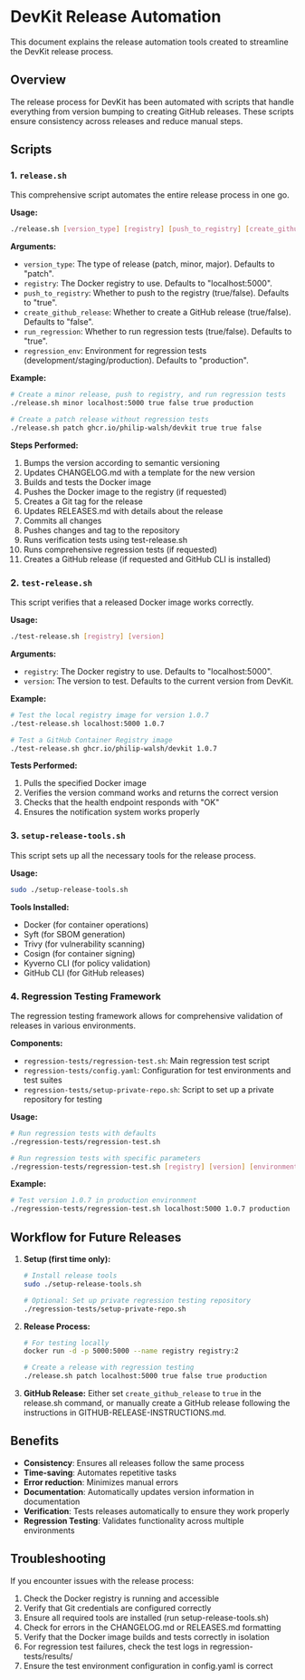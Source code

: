 # DevKit Release Automation

This document explains the release automation tools created to streamline the DevKit release process.

## Overview

The release process for DevKit has been automated with scripts that handle everything from version bumping to creating GitHub releases. These scripts ensure consistency across releases and reduce manual steps.

## Scripts

### 1. `release.sh`

This comprehensive script automates the entire release process in one go.

**Usage:**
```bash
./release.sh [version_type] [registry] [push_to_registry] [create_github_release] [run_regression] [regression_env]
```

**Arguments:**
- `version_type`: The type of release (patch, minor, major). Defaults to "patch".
- `registry`: The Docker registry to use. Defaults to "localhost:5000".
- `push_to_registry`: Whether to push to the registry (true/false). Defaults to "true".
- `create_github_release`: Whether to create a GitHub release (true/false). Defaults to "false".
- `run_regression`: Whether to run regression tests (true/false). Defaults to "true".
- `regression_env`: Environment for regression tests (development/staging/production). Defaults to "production".

**Example:**
```bash
# Create a minor release, push to registry, and run regression tests
./release.sh minor localhost:5000 true false true production

# Create a patch release without regression tests
./release.sh patch ghcr.io/philip-walsh/devkit true true false
```

**Steps Performed:**
1. Bumps the version according to semantic versioning
2. Updates CHANGELOG.md with a template for the new version
3. Builds and tests the Docker image
4. Pushes the Docker image to the registry (if requested)
5. Creates a Git tag for the release
6. Updates RELEASES.md with details about the release
7. Commits all changes
8. Pushes changes and tag to the repository
9. Runs verification tests using test-release.sh
10. Runs comprehensive regression tests (if requested)
11. Creates a GitHub release (if requested and GitHub CLI is installed)

### 2. `test-release.sh`

This script verifies that a released Docker image works correctly.

**Usage:**
```bash
./test-release.sh [registry] [version]
```

**Arguments:**
- `registry`: The Docker registry to use. Defaults to "localhost:5000".
- `version`: The version to test. Defaults to the current version from DevKit.

**Example:**
```bash
# Test the local registry image for version 1.0.7
./test-release.sh localhost:5000 1.0.7

# Test a GitHub Container Registry image
./test-release.sh ghcr.io/philip-walsh/devkit 1.0.7
```

**Tests Performed:**
1. Pulls the specified Docker image
2. Verifies the version command works and returns the correct version
3. Checks that the health endpoint responds with "OK"
4. Ensures the notification system works properly

### 3. `setup-release-tools.sh`

This script sets up all the necessary tools for the release process.

**Usage:**
```bash
sudo ./setup-release-tools.sh
```

**Tools Installed:**
- Docker (for container operations)
- Syft (for SBOM generation)
- Trivy (for vulnerability scanning)
- Cosign (for container signing)
- Kyverno CLI (for policy validation)
- GitHub CLI (for GitHub releases)

### 4. Regression Testing Framework

The regression testing framework allows for comprehensive validation of releases in various environments.

**Components:**
- `regression-tests/regression-test.sh`: Main regression test script
- `regression-tests/config.yaml`: Configuration for test environments and test suites
- `regression-tests/setup-private-repo.sh`: Script to set up a private repository for testing

**Usage:**
```bash
# Run regression tests with defaults
./regression-tests/regression-test.sh

# Run regression tests with specific parameters
./regression-tests/regression-test.sh [registry] [version] [environment]
```

**Example:**
```bash
# Test version 1.0.7 in production environment
./regression-tests/regression-test.sh localhost:5000 1.0.7 production
```

## Workflow for Future Releases

1. **Setup (first time only):**
   ```bash
   # Install release tools
   sudo ./setup-release-tools.sh
   
   # Optional: Set up private regression testing repository
   ./regression-tests/setup-private-repo.sh
   ```

2. **Release Process:**
   ```bash
   # For testing locally
   docker run -d -p 5000:5000 --name registry registry:2
   
   # Create a release with regression testing
   ./release.sh patch localhost:5000 true false true production
   ```

3. **GitHub Release:**
   Either set `create_github_release` to `true` in the release.sh command, or manually create a GitHub release following the instructions in GITHUB-RELEASE-INSTRUCTIONS.md.

## Benefits

- **Consistency**: Ensures all releases follow the same process
- **Time-saving**: Automates repetitive tasks
- **Error reduction**: Minimizes manual errors
- **Documentation**: Automatically updates version information in documentation
- **Verification**: Tests releases automatically to ensure they work properly
- **Regression Testing**: Validates functionality across multiple environments

## Troubleshooting

If you encounter issues with the release process:

1. Check the Docker registry is running and accessible
2. Verify that Git credentials are configured correctly
3. Ensure all required tools are installed (run setup-release-tools.sh)
4. Check for errors in the CHANGELOG.md or RELEASES.md formatting
5. Verify that the Docker image builds and tests correctly in isolation
6. For regression test failures, check the test logs in regression-tests/results/
7. Ensure the test environment configuration in config.yaml is correct 